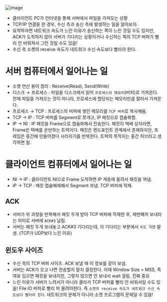 ![image](https://github.com/Mingadinga/2023_Study_CS/assets/53958188/68d8e9b5-e020-468f-86b5-9ccf5d52b1bf)

- 클라이언트 PC가 인터넷을 통해 서버에서 파일을 가져오는 상황
- TCP/IP 연결을 한 경우, 수신 측과 송신 측에 발생하는 일을 알아보자.
- 요약하자면 네트워크 속도가 느린 이유가 송신하는 쪽이 느린 것일 수도 있지만, ACK가 도착하지 않아 서버가 기다리는 상황이거나 수신하는 쪽의 TCP 버퍼가 빨리 안 비워져서 그런 것일 수도 있음!
- 수신 측 소켓의 receive 속도가 네트워크 수신 속도보다 빨라야 한다.

# 서버 컴퓨터에서 일어나는 일

- 소켓 연산 용어 정리 : Receive(Read), Send(Write)
- 디스크 → 프로세스 : 파일을 디스크에서 읽어 `프로세스의 메모리`(버퍼)로 가져온다. 전체 파일을 가져오는 것이 아니라, 프로세스에 할당되는 메모리만큼 잘라서 가져온다.
- 프로세스 → TCP : 프로세스의 버퍼에 쌓인 메모리를 `TCP 버퍼`로 복사해옴.
- TCP → IP : TCP 버퍼를 Segment로 쪼개고, IP 패킷으로 캡슐화함.
- IP → NI : IP 패킷을 Frame으로 캡슐화해서 전송한다. 패킷이 택배 상자라면, Frame은 택배를 운반하는 트럭이다. 패킷은 엔드포인트 관계에서 존재하지만, 프레임은 중간에 만들어졌다 사라지기를 반복한다. 트럭의 목적지는 중간 허브라고 생각하면 됨.

# 클라이언트 컴퓨터에서 일어나는 일

- NI → IP : 클라이언트 NI으로 Frame 도착하면 IP 계층에 올려서 패킷을 꺼냄.
- IP → TCP : 패킷 캡슐해제해서 Segment 꺼냄. TCP 버퍼에 적재.

## ACK

- 서버가 위 과정을 반복해서 패킷 두개 받아 TCP 버퍼에 적재한 후, 세번째꺼 보내라는 의미로 서버에 `ACK#3` 날림.
- 서버는 패킷 두개 보내놓고 ACK#3 기다리는데, 이 기다리는 부분에서 `속도 지연` 발생. (TCP가 UDP보다 느린 이유)

## 윈도우 사이즈

- 수신 측의 TCP 버퍼 사이즈. ACK 보낼 때 이 정보를 같이 보냄.
- 서버는 ACK가 오고 나면 전송할지 말지 결정한다. 이때 Window Size > MSS, 즉 여유 있으면 패킷을 보내지만, 그렇지 않으면 안 보내서 wait 걸림. 진짜 중요
- 느린 이유가 서버가 느려서가 아니라 클라가 TCP 버퍼를 빨리 안 비워서일 수도 있음! File IO 버퍼로 빨리 퍼 올려야한다. 즉 `소켓의 receive 속도가 네트워크 수신 속도보다 빨라야 한다`. 네트워크의 문제가 아니라 소켓 프로그램의 문제일 수 있음!